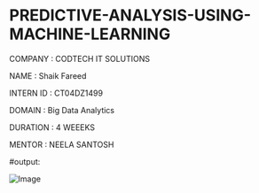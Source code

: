# PREDICTIVE-ANALYSIS-USING-MACHINE-LEARNING
COMPANY : CODTECH IT SOLUTIONS

NAME : Shaik Fareed

INTERN ID : CT04DZ1499

DOMAIN : Big Data Analytics

DURATION : 4 WEEEKS

MENTOR : NEELA SANTOSH

#output:

![Image](https://github.com/user-attachments/assets/c7c9cbff-68b8-4266-b17c-f5d766f3e3b1)



